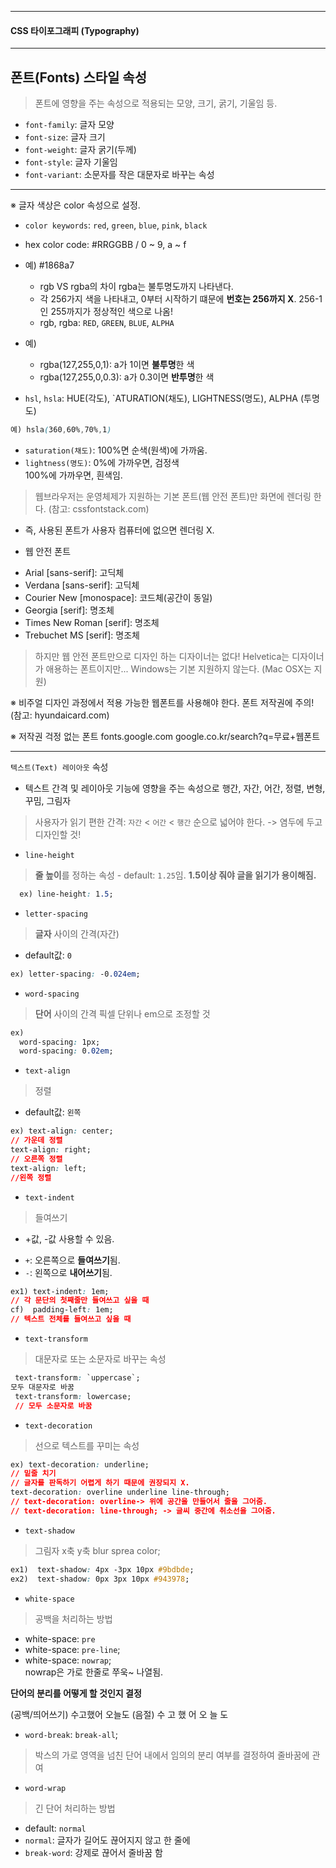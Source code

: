 
  ------------------------------------------------
  #### CSS 타이포그래피 (Typography)
  ------------------------------------------------

## 폰트(Fonts) 스타일 속성
> 폰트에 영향을 주는 속성으로 적용되는 모양, 크기, 굵기, 기울임 등.

 * `font-family`: 글자 모양
 * `font-size`: 글자 크기
 * `font-weight`: 글자 굵기(두께)
 * `font-style`: 글자 기울임
 * `font-variant`: 소문자를 작은 대문자로 바꾸는 속성
---
※ 글자 색상은 color 속성으로 설정.
* `color keywords`: `red`, `green`, `blue`, `pink`, `black`
* hex color code: #RRGGBB / 0 ~ 9, a ~ f 
* 예) #1868a7
  - rgb VS rgba의 차이 rgba는 불투명도까지 나타낸다. 
  - 각 256가지 색을 나타내고, 0부터 시작하기 떄문에 **번호는 256까지 X**. 256-1인 255까지가 정상적인 색으로 나옴!
  - rgb, rgba: `RED`, `GREEN`, `BLUE`, `ALPHA`

* 예) 
  - rgba(127,255,0,1): a가 1이면 **불투명**한 색
  - rgba(127,255,0,0.3): a가 0.3이면 **반투명**한 색

* `hsl`, `hsla`: HUE(각도), `ATURATION(채도), LIGHTNESS(명도), ALPHA (투명도)
```css
예) hsla(360,60%,70%,1)
```
* `saturation(채도)`: 100%면 순색(원색)에 가까움.  
* `lightness(명도)`: 0%에 가까우면, 검정색<br> 100%에 가까우면, 흰색임.


> 웹브라우저는 운영체제가 지원하는 기본 폰트(웹 안전 폰트)만 
> 화면에 렌더링 한다. (참고: cssfontstack.com)
- 즉, 사용된 폰트가 사용자 컴퓨터에 없으면 렌더링 X.

* 웹 안전 폰트
- Arial [sans-serif]: 고딕체
- Verdana [sans-serif]: 고딕체
- Courier New [monospace]: 코드체(공간이 동일)
- Georgia [serif]: 명조체
- Times New Roman [serif]: 명조체
- Trebuchet MS [serif]: 명조체

> 하지만 웹 안전 폰트만으로 디자인 하는 디자이너는 없다!
Helvetica는 디자이너가 애용하는 폰트이지만...
Windows는 기본 지원하지 않는다. (Mac OSX는 지원)

※ 비주얼 디자인 과정에서 적용 가능한 웹폰트를 사용해야 한다.
  폰트 저작권에 주의! (참고: hyundaicard.com)

※ 저작권 걱정 없는 폰트
  fonts.google.com
  google.co.kr/search?q=무료+웹폰트

--------------------------------------------------

`텍스트(Text) 레이아웃` 속성
- 텍스트 간격 및 레이아웃 기능에 영향을 주는 속성으로
  행간, 자간, 어간, 정렬, 변형, 꾸밈, 그림자
> 사용자가 읽기 편한 간격: `자간` <  `어간`  < `행간` 순으로 넓어야 한다. 
-> 염두에 두고 디자인할 것!
  * `line-height`
  > **줄 높이**를 정하는 속성
    - default: `1.25`임. **1.5이상 줘야 글을 읽기가 용이해짐.**
```css
  ex) line-height: 1.5;
```

* `letter-spacing`
> **글자** 사이의 간격(자간)
  - default값: `0`
```css
ex) letter-spacing: -0.024em;
```
* `word-spacing`
> **단어** 사이의 간격
픽셀 단위나 em으로 조정할 것 
```css
ex) 
  word-spacing: 1px;
  word-spacing: 0.02em;
```

* `text-align` 
> 정렬
- default값: `왼쪽`
```css
ex) text-align: center; 
// 가운데 정렬
text-align: right;
// 오른쪽 정렬
text-align: left;
//왼쪽 정렬
```
* `text-indent`
> 들여쓰기
- +값, -값 사용할 수 있음.

* `+`: 오른쪽으로 **들여쓰기**됨.
* `-`: 왼쪽으로 **내어쓰기**됨.
```css
ex1) text-indent: 1em; 
// 각 문단의 첫째줄만 들여쓰고 싶을 때
cf)  padding-left: 1em;
// 텍스트 전체를 들여쓰고 싶을 때 
```

* `text-transform`
> 대문자로 또는 소문자로 바꾸는 속성
```css
 text-transform: `uppercase`;
모두 대문자로 바꿈
 text-transform: lowercase;
 // 모두 소문자로 바꿈
```

* `text-decoration`
> 선으로 텍스트를 꾸미는 속성
```css
ex) text-decoration: underline;
// 밑줄 치기
// 글자를 판독하기 어렵게 하기 때문에 권장되지 X.
text-decoration: overline underline line-through;
// text-decoration: overline-> 위에 공간을 만들어서 줄을 그어줌.
// text-decoration: line-through; -> 글씨 중간에 취소선을 그어줌.
```
* `text-shadow`
> 그림자
x축 y축 blur sprea color;
```css
ex1)  text-shadow: 4px -3px 10px #9bdbde;
ex2)  text-shadow: 0px 3px 10px #943978;
```

*  `white-space`
> 공백을 처리하는 방법
  - white-space: `pre`
  - white-space: `pre-line`;
  - white-space: `nowrap`;
  <br> nowrap은 가로 한줄로 쭈욱~ 나열됨. 

**단어의 분리를 어떻게 할 것인지 결정**

(공백/띄어쓰기) 수고했어 오늘도
(음절) 수 고 했 어 오 늘 도


*  `word-break`: `break-all`;
> 박스의 가로 영역을 넘친 단어 내에서
> 임의의 분리 여부를 결정하여 줄바꿈에 관여


*  `word-wrap`
> 긴 단어 처리하는 방법 
-  default: `normal`
  - `normal`: 글자가 길어도 끊어지지 않고 한 줄에 
  - `break-word`: 강제로 끊어서 줄바꿈 함


